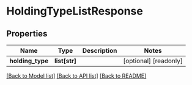 # HoldingTypeListResponse


## Properties
Name | Type | Description | Notes
------------ | ------------- | ------------- | -------------
**holding_type** | **list[str]** |  | [optional] [readonly] 

[[Back to Model list]](../README.md#documentation-for-models) [[Back to API list]](../README.md#documentation-for-api-endpoints) [[Back to README]](../README.md)


